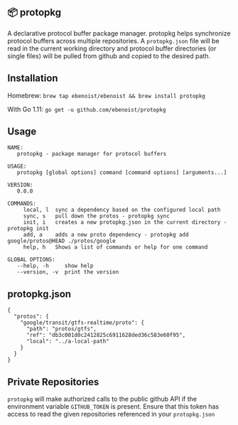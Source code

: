 📦 protopkg
---

A declarative protocol buffer package manager. protopkg helps synchronize protocol buffers across multiple repositories. A `protopkg.json` file will be read in the current working directory and protocol buffer directories (or single files) will be pulled from github and copied to the desired path.

## Installation
Homebrew: `brew tap ebenoist/ebenoist && brew install protopkg`

With Go 1.11: `go get -u github.com/ebenoist/protopkg`

## Usage
```
NAME:
   protopkg - package manager for protocol buffers

USAGE:
   protopkg [global options] command [command options] [arguments...]

VERSION:
   0.0.0

COMMANDS:
     local, l  sync a dependency based on the configured local path
     sync, s   pull down the protos - protopkg sync
     init, i   creates a new protopkg.json in the current directory - protopkg init
     add, a    adds a new proto dependency - protopkg add google/protos@HEAD ./protos/google
     help, h   Shows a list of commands or help for one command

GLOBAL OPTIONS:
   --help, -h     show help
   --version, -v  print the version
```

## protopkg.json
```
{
  "protos": {
    "google/transit/gtfs-realtime/proto": {
      "path": "protos/gtfs",
      "ref": "db3c001d0c2412825c6911628ded36c583e60f95",
      "local": "../a-local-path"
    }
  }
}
```

## Private Repositories
`protopkg` will make authorized calls to the public github API if the environment variable `GITHUB_TOKEN` is present. Ensure that this token has access to read the given repositories referenced in your `protopkg.json`
